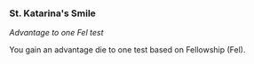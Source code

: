 ### St. Katarina's Smile

_Advantage to one Fel test_

You gain an advantage die to one test based on Fellowship (Fel).